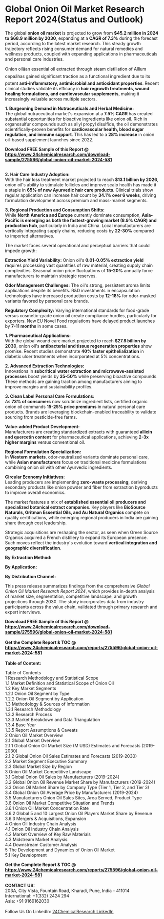 <h1>Global Onion Oil Market Research Report 2024(Status and Outlook)</h1><p>The global <strong>onion oil market</strong> is projected to grow from <strong>$45.2 million in 2024 to $68.9 million by 2030</strong>, expanding at a <strong>CAGR of 7.3%</strong> during the forecast period, according to the latest market research. This steady growth trajectory reflects rising consumer demand for natural remedies and wellness products, coupled with expanding applications in pharmaceuticals and personal care industries.</p><p>Onion oilâan essential oil extracted through steam distillation of Allium cepaâhas gained significant traction as a functional ingredient due to its potent <strong>anti-inflammatory, antimicrobial and antioxidant properties</strong>. Recent clinical studies validate its efficacy in <strong>hair regrowth treatments, wound healing formulations, and cardiovascular supplements</strong>, making it increasingly valuable across multiple sectors.</p><p><strong>1. Burgeoning Demand in Nutraceuticals and Herbal Medicine:</strong><br>
The global nutraceutical market's expansion at a <strong>7.5% CAGR</strong> has created substantial opportunities for bioactive ingredients like onion oil. Rich in organosulfur compounds such as allyl propyl disulfide, the oil demonstrates scientifically-proven benefits for <strong>cardiovascular health, blood sugar regulation, and immune support</strong>. This has led to a <strong>28% increase</strong> in onion oil-based supplement launches since 2022.</p><div><b>Download FREE Sample of this Report @ 
            <a href="https://www.24chemicalresearch.com/download-sample/275596/global-onion-oil-market-2024-581">
            https://www.24chemicalresearch.com/download-sample/275596/global-onion-oil-market-2024-581</a></b></div><br><p><strong>2. Hair Care Industry Adoption:</strong><br>
With the hair loss treatment market projected to reach <strong>$13.1 billion by 2026</strong>, onion oil's ability to stimulate follicles and improve scalp health has made it a staple in <strong>65% of new Ayurvedic hair care products</strong>. Clinical trials show regular application can increase hair count by <strong>34.1% over 6 weeks</strong>, driving formulation development across premium and mass-market segments.</p><p><strong>3. Regional Production and Consumption Shifts:</strong><br>
While <strong>North America and Europe</strong> currently dominate consumption, <strong>Asia-Pacific is emerging as both the fastest-growing market (8.9% CAGR) and production hub</strong>, particularly in India and China. Local manufacturers are vertically integrating supply chains, reducing costs by <strong>22-30%</strong> compared to imported alternatives.</p><p>The market faces several operational and perceptual barriers that could impede growth:</p><p><strong>Extraction Yield Variability:</strong> Onion oil's <strong>0.01-0.05% extraction yield</strong> requires processing vast quantities of raw material, creating supply chain complexities. Seasonal onion price fluctuations of <strong>15-20%</strong> annually force manufacturers to maintain strategic reserves.</p><p><strong>Odor Management Challenges:</strong> The oil's strong, persistent aroma limits applications despite its benefits. R&amp;D investments in encapsulation technologies have increased production costs by <strong>12-18%</strong> for odor-masked variants favored by personal care brands.</p><p><strong>Regulatory Complexity:</strong> Varying international standards for food-grade versus cosmetic-grade onion oil create compliance hurdles, particularly for exporters. New EU Novel Food regulations have delayed product launches by <strong>7-11 months</strong> in some cases.</p><p><strong>1. Pharmaceutical Applications:</strong><br>
With the global wound care market projected to reach <strong>$27.8 billion by 2030</strong>, onion oil's <strong>antibacterial and tissue regeneration properties</strong> show promise. Recent studies demonstrate <strong>40% faster epithelialization</strong> in diabetic ulcer treatments when incorporated at 5% concentrations.</p><p><strong>2. Advanced Extraction Technologies:</strong><br>
Innovations in <strong>subcritical water extraction and microwave-assisted processes</strong> boost yields by <strong>35-50%</strong> while preserving bioactive compounds. These methods are gaining traction among manufacturers aiming to improve margins and sustainability profiles.</p><p><strong>3. Clean Label Personal Care Formulations:</strong><br>
As <strong>73% of consumers</strong> now scrutinize ingredient lists, certified organic onion oil commands <strong>15-25% price premiums</strong> in natural personal care products. Brands are leveraging blockchain-enabled traceability to validate sourcing from pesticide-free farms.</p><p><strong>Value-added Product Development:</strong><br>
    Manufacturers are creating standardized extracts with guaranteed <strong>allicin and quercetin content</strong> for pharmaceutical applications, achieving <strong>2-3x higher margins</strong> versus conventional oil.</p><p><strong>Regional Formulation Specialization:</strong><br>
    In <strong>Western markets</strong>, odor-neutralized variants dominate personal care, while <strong>Asian manufacturers</strong> focus on traditional medicine formulations combining onion oil with other Ayurvedic ingredients.</p><p><strong>Circular Economy Initiatives:</strong><br>
    Leading producers are implementing <strong>zero-waste processing</strong>, deriving secondary products like onion powder and fiber from extraction byproducts to improve overall economics.</p><p>The market features a mix of <strong>established essential oil producers and specialized botanical extract companies</strong>. Key players like <strong>BioSource Naturals, Gritman Essential Oils, and Au Natural Organics</strong> compete on quality certifications, while emerging regional producers in India are gaining share through cost leadership.</p><p>Strategic acquisitions are reshaping the sector, as seen when Green Source Organics acquired a French distillery to expand its European presence. Such moves reflect the industry's evolution toward <strong>vertical integration and geographic diversification</strong>.</p><p><strong>By Extraction Method:</strong></p><p><strong>By Application:</strong></p><p><strong>By Distribution Channel:</strong></p><p>This press release summarizes findings from the comprehensive <em>Global Onion Oil Market Research Report 2024</em>, which provides in-depth analysis of market size, segmentation, competitive landscape, and growth projections through 2030. The study incorporates data from industry participants across the value chain, validated through primary research and expert interviews.</p><div><b>Download FREE Sample of this Report @ 
            <a href="https://www.24chemicalresearch.com/download-sample/275596/global-onion-oil-market-2024-581">
            https://www.24chemicalresearch.com/download-sample/275596/global-onion-oil-market-2024-581</a></b></div><br><div><b>Get the Complete Report & TOC @ 
            <a href="https://www.24chemicalresearch.com/reports/275596/global-onion-oil-market-2024-581">
            https://www.24chemicalresearch.com/reports/275596/global-onion-oil-market-2024-581</a></b></div><br>
            <b>Table of Content:</b><p>Table of Contents<br />
1 Research Methodology and Statistical Scope<br />
1.1 Market Definition and Statistical Scope of Onion Oil<br />
1.2 Key Market Segments<br />
1.2.1 Onion Oil Segment by Type<br />
1.2.2 Onion Oil Segment by Application<br />
1.3 Methodology & Sources of Information<br />
1.3.1 Research Methodology<br />
1.3.2 Research Process<br />
1.3.3 Market Breakdown and Data Triangulation<br />
1.3.4 Base Year<br />
1.3.5 Report Assumptions & Caveats<br />
2 Onion Oil Market Overview<br />
2.1 Global Market Overview<br />
2.1.1 Global Onion Oil Market Size (M USD) Estimates and Forecasts (2019-2030)<br />
2.1.2 Global Onion Oil Sales Estimates and Forecasts (2019-2030)<br />
2.2 Market Segment Executive Summary<br />
2.3 Global Market Size by Region<br />
3 Onion Oil Market Competitive Landscape<br />
3.1 Global Onion Oil Sales by Manufacturers (2019-2024)<br />
3.2 Global Onion Oil Revenue Market Share by Manufacturers (2019-2024)<br />
3.3 Onion Oil Market Share by Company Type (Tier 1, Tier 2, and Tier 3)<br />
3.4 Global Onion Oil Average Price by Manufacturers (2019-2024)<br />
3.5 Manufacturers Onion Oil Sales Sites, Area Served, Product Type<br />
3.6 Onion Oil Market Competitive Situation and Trends<br />
3.6.1 Onion Oil Market Concentration Rate<br />
3.6.2 Global 5 and 10 Largest Onion Oil Players Market Share by Revenue<br />
3.6.3 Mergers & Acquisitions, Expansion<br />
4 Onion Oil Industry Chain Analysis<br />
4.1 Onion Oil Industry Chain Analysis<br />
4.2 Market Overview of Key Raw Materials<br />
4.3 Midstream Market Analysis<br />
4.4 Downstream Customer Analysis<br />
5 The Development and Dynamics of Onion Oil Market <br />
5.1 Key Development</p><div><b>Get the Complete Report & TOC @ 
            <a href="https://www.24chemicalresearch.com/reports/275596/global-onion-oil-market-2024-581">
            https://www.24chemicalresearch.com/reports/275596/global-onion-oil-market-2024-581</a></b></div><br><b>CONTACT US:</b><br>
            203A, City Vista, Fountain Road, Kharadi, Pune, India - 411014<br>
            International: +1(332) 2424 294<br>
            Asia: +91 9169162030 <br><br>
            Follow Us On LinkedIn: <a href="https://www.linkedin.com/company/24chemicalresearch/">24ChemicalResearch LinkedIn</a>